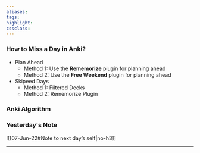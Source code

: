 ```yaml
---
aliases:  
tags:
highlight:  
cssclass:
---
```


### How to Miss a Day in Anki?
- Plan Ahead
	- Method 1: Use the **Rememorize** plugin for planning ahead
	- Method 2: Use the **Free Weekend** plugin for planning ahead
- Skipeed Days
	- Method 1: Filtered Decks
	- Method 2: Rememorize Plugin

### Anki Algorithm



### Yesterday's Note
 ![[07-Jun-22#Note to next day’s self|no-h3]]

--- 

